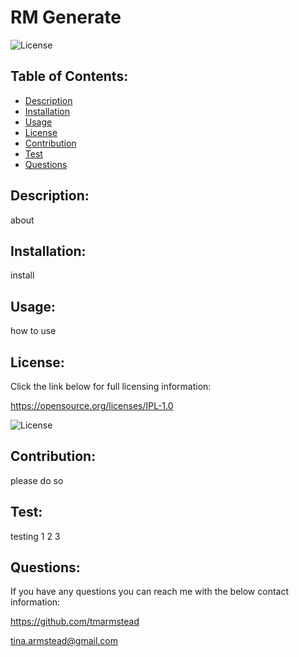 # RM Generate 

  ![License](https://img.shields.io/badge/License-IPL%201.0-blue.svg)

  ## Table of Contents: 
  - [Description](#Description)
  - [Installation](#Installation)
  - [Usage](#Usage)
  - [License](#License)
  - [Contribution](#Contribution)
  - [Test](#Test)
  - [Questions](#Questions)
  
  ## Description: 
  about
 
  ## Installation: 
  install
  
  ## Usage: 
  how to use
  
  ## License: 
  Click the link below for full licensing information: 

  https://opensource.org/licenses/IPL-1.0 

  ![License](https://img.shields.io/badge/License-IPL%201.0-blue.svg) 
 
  
  ## Contribution: 
  please do so
  
  ## Test: 
  testing 1 2 3 
  
  ## Questions: 
  If you have any questions you can reach me with the below contact information: 

  https://github.com/tmarmstead 

  tina.armstead@gmail.com
